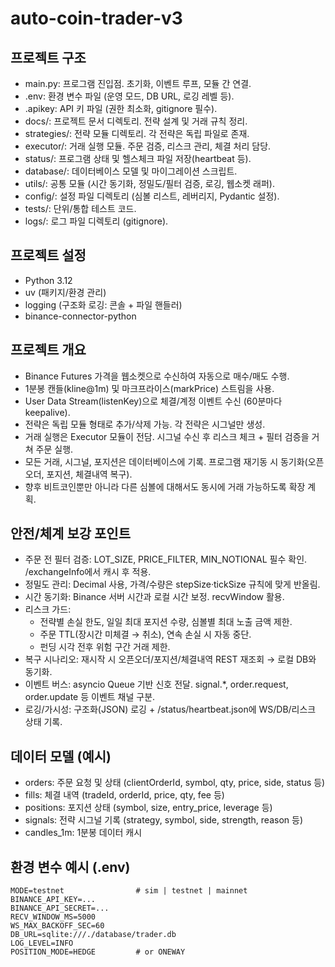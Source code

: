 # auto-coin-trader-v3

## 프로젝트 구조

- main.py: 프로그램 진입점. 초기화, 이벤트 루프, 모듈 간 연결.
- .env: 환경 변수 파일 (운영 모드, DB URL, 로깅 레벨 등).
- .apikey: API 키 파일 (권한 최소화, gitignore 필수).
- docs/: 프로젝트 문서 디렉토리. 전략 설계 및 거래 규칙 정리.
- strategies/: 전략 모듈 디렉토리. 각 전략은 독립 파일로 존재.
- executor/: 거래 실행 모듈. 주문 검증, 리스크 관리, 체결 처리 담당.
- status/: 프로그램 상태 및 헬스체크 파일 저장(heartbeat 등).
- database/: 데이터베이스 모델 및 마이그레이션 스크립트.
- utils/: 공통 모듈 (시간 동기화, 정밀도/필터 검증, 로깅, 웹소켓 래퍼).
- config/: 설정 파일 디렉토리 (심볼 리스트, 레버리지, Pydantic 설정).
- tests/: 단위/통합 테스트 코드.
- logs/: 로그 파일 디렉토리 (gitignore).

## 프로젝트 설정
- Python 3.12
- uv (패키지/환경 관리)
- logging (구조화 로깅: 콘솔 + 파일 핸들러)
- binance-connector-python

## 프로젝트 개요
- Binance Futures 가격을 웹소켓으로 수신하여 자동으로 매수/매도 수행.
- 1분봉 캔들(kline@1m) 및 마크프라이스(markPrice) 스트림을 사용.
- User Data Stream(listenKey)으로 체결/계정 이벤트 수신 (60분마다 keepalive).
- 전략은 독립 모듈 형태로 추가/삭제 가능. 각 전략은 시그널만 생성.
- 거래 실행은 Executor 모듈이 전담. 시그널 수신 후 리스크 체크 + 필터 검증을 거쳐 주문 실행.
- 모든 거래, 시그널, 포지션은 데이터베이스에 기록. 프로그램 재기동 시 동기화(오픈오더, 포지션, 체결내역 복구).
- 향후 비트코인뿐만 아니라 다른 심볼에 대해서도 동시에 거래 가능하도록 확장 계획.

## 안전/체계 보강 포인트
- 주문 전 필터 검증: LOT_SIZE, PRICE_FILTER, MIN_NOTIONAL 필수 확인. /exchangeInfo에서 캐시 후 적용.
- 정밀도 관리: Decimal 사용, 가격/수량은 stepSize·tickSize 규칙에 맞게 반올림.
- 시간 동기화: Binance 서버 시간과 로컬 시간 보정. recvWindow 활용.
- 리스크 가드:
  - 전략별 손실 한도, 일일 최대 포지션 수량, 심볼별 최대 노출 금액 제한.
  - 주문 TTL(장시간 미체결 → 취소), 연속 손실 시 자동 중단.
  - 펀딩 시각 전후 위험 구간 거래 제한.
- 복구 시나리오: 재시작 시 오픈오더/포지션/체결내역 REST 재조회 → 로컬 DB와 동기화.
- 이벤트 버스: asyncio Queue 기반 신호 전달. signal.*, order.request, order.update 등 이벤트 채널 구분.
- 로깅/가시성: 구조화(JSON) 로깅 + /status/heartbeat.json에 WS/DB/리스크 상태 기록.

## 데이터 모델 (예시)
- orders: 주문 요청 및 상태 (clientOrderId, symbol, qty, price, side, status 등)
- fills: 체결 내역 (tradeId, orderId, price, qty, fee 등)
- positions: 포지션 상태 (symbol, size, entry_price, leverage 등)
- signals: 전략 시그널 기록 (strategy, symbol, side, strength, reason 등)
- candles_1m: 1분봉 데이터 캐시

## 환경 변수 예시 (.env)
```
MODE=testnet                # sim | testnet | mainnet
BINANCE_API_KEY=...
BINANCE_API_SECRET=...
RECV_WINDOW_MS=5000
WS_MAX_BACKOFF_SEC=60
DB_URL=sqlite:///./database/trader.db
LOG_LEVEL=INFO
POSITION_MODE=HEDGE         # or ONEWAY
```
